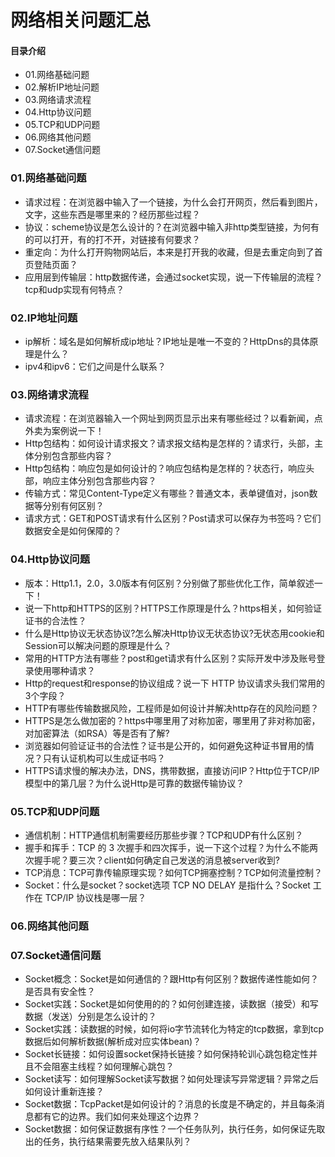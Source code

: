 # 网络相关问题汇总
#### 目录介绍
- 01.网络基础问题
- 02.解析IP地址问题
- 03.网络请求流程
- 04.Http协议问题
- 05.TCP和UDP问题
- 06.网络其他问题
- 07.Socket通信问题



### 01.网络基础问题
- 请求过程：在浏览器中输入了一个链接，为什么会打开网页，然后看到图片，文字，这些东西是哪里来的？经历那些过程？
- 协议：scheme协议是怎么设计的？在浏览器中输入非http类型链接，为何有的可以打开，有的打不开，对链接有何要求？
- 重定向：为什么打开购物网站后，本来是打开我的收藏，但是去重定向到了首页登陆页面？
- 应用层到传输层：http数据传递，会通过socket实现，说一下传输层的流程？tcp和udp实现有何特点？



### 02.IP地址问题
- ip解析：域名是如何解析成ip地址？IP地址是唯一不变的？HttpDns的具体原理是什么？
- ipv4和ipv6：它们之间是什么联系？



### 03.网络请求流程
- 请求流程：在浏览器输入一个网址到网页显示出来有哪些经过？以看新闻，点外卖为案例说一下！
- Http包结构：如何设计请求报文？请求报文结构是怎样的？请求行，头部，主体分别包含那些内容？
- Http包结构：响应包是如何设计的？响应包结构是怎样的？状态行，响应头部，响应主体分别包含那些内容？
- 传输方式：常见Content-Type定义有哪些？普通文本，表单键值对，json数据等分别有何区别？
- 请求方式：GET和POST请求有什么区别？Post请求可以保存为书签吗？它们数据安全是如何保障的？




### 04.Http协议问题
- 版本：Http1.1，2.0，3.0版本有何区别？分别做了那些优化工作，简单叙述一下！
- 说一下http和HTTPS的区别？HTTPS工作原理是什么？https相关，如何验证证书的合法性？
- 什么是Http协议无状态协议?怎么解决Http协议无状态协议?无状态用cookie和Session可以解决问题的原理是什么？
- 常用的HTTP方法有哪些？post和get请求有什么区别？实际开发中涉及账号登录使用哪种请求？
- Http的request和response的协议组成？说一下 HTTP 协议请求头我们常用的3个字段？
- HTTP有哪些传输数据风险，工程师是如何设计并解决http存在的风险问题？
- HTTPS是怎么做加密的？https中哪里用了对称加密，哪里用了非对称加密，对加密算法（如RSA）等是否有了解?
- 浏览器如何验证证书的合法性？证书是公开的，如何避免这种证书冒用的情况？只有认证机构可以生成证书吗？
- HTTPS请求慢的解决办法，DNS，携带数据，直接访问IP？Http位于TCP/IP模型中的第几层？为什么说Http是可靠的数据传输协议？


### 05.TCP和UDP问题
- 通信机制：HTTP通信机制需要经历那些步骤？TCP和UDP有什么区别？
- 握手和挥手：TCP 的 3 次握手和四次挥手，说一下这个过程？为什么不能两次握手呢？要三次？client如何确定自己发送的消息被server收到?
- TCP消息：TCP可靠传输原理实现？如何TCP拥塞控制？TCP如何流量控制？
- Socket：什么是socket？socket选项 TCP NO DELAY 是指什么？Socket 工作在 TCP/IP 协议栈是哪一层？



### 06.网络其他问题




### 07.Socket通信问题
- Socket概念：Socket是如何通信的？跟Http有何区别？数据传递性能如何？是否具有安全性？
- Socket实践：Socket是如何使用的的？如何创建连接，读数据（接受）和写数据（发送）分别是怎么设计的？
- Socket实践：读数据的时候，如何将io字节流转化为特定的tcp数据，拿到tcp数据后如何解析数据(解析成对应实体bean)？
- Socket长链接：如何设置socket保持长链接？如何保持轮训心跳包稳定性并且不会阻塞主线程？如何理解心跳包？
- Socket读写：如何理解Socket读写数据？如何处理读写异常逻辑？异常之后如何设计重新连接？
- Socket数据：TcpPacket是如何设计的？消息的长度是不确定的，并且每条消息都有它的边界。我们如何来处理这个边界？
- Socket数据：如何保证数据有序性？一个任务队列，执行任务，如何保证先取出的任务，执行结果需要先放入结果队列？







